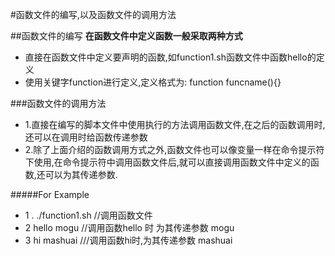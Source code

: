 #函数文件的编写,以及函数文件的调用方法

##函数文件的编写
**在函数文件中定义函数一般采取两种方式**         
* 直接在函数文件中定义要声明的函数,如function1.sh函数文件中函数hello的定义
* 使用关键字function进行定义,定义格式为: function funcname(){}

###函数文件的调用方法

* 1.直接在编写的脚本文件中使用执行的方法调用函数文件,在之后的函数调用时,还可以在调用时给函数传递参数                
* 2.除了上面介绍的函数调用方式之外,函数文件也可以像变量一样在命令提示符下使用,在命令提示符中调用函数文件后,就可以直接调用函数文件中定义的函数,还可以为其传递参数.       

#####For Example

* 1  . ./function1.sh //调用函数文件            
* 2  hello mogu    //调用函数hello 时 为其传递参数 mogu          
* 3  hi mashuai    ///调用函数hi时,为其传递参数 mashuai

